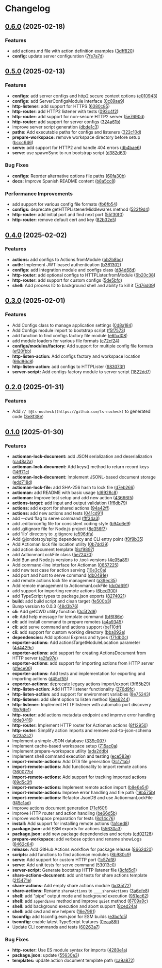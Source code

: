 # Changelog

## [0.6.0](https://github.com/JonDotsoy/actioman/compare/actioman-v0.5.0...actioman-v0.6.0) (2025-02-18)


### Features

* add actions.md file with action definition examples ([3dff820](https://github.com/JonDotsoy/actioman/commit/3dff820abf2edfedef86564cae26f6b19d3e1a66))
* **config:** update server configuration ([7fe7a7d](https://github.com/JonDotsoy/actioman/commit/7fe7a7d164d0413cdf524744ac65d60c7a6ed074))

## [0.5.0](https://github.com/JonDotsoy/actioman/compare/actioman-v0.4.0...actioman-v0.5.0) (2025-02-13)


### Features

* **configs:** add server configs and http2 secure context options ([e010943](https://github.com/JonDotsoy/actioman/commit/e010943a0ca119a33b44a5b720729756269c7618))
* **configs:** add ServerConfigsModule interface ([0c89ae9](https://github.com/JonDotsoy/actioman/commit/0c89ae9f5802e66d209119365ea35b5093d36445))
* **http-listener:** add support for HTTPS ([6380c85](https://github.com/JonDotsoy/actioman/commit/6380c8568b68881f5e2a4bf74ecea6aca36debe4))
* **http-router:** add HTTP2 listener with tests ([093c4f2](https://github.com/JonDotsoy/actioman/commit/093c4f298612e18e6edf58faf177906ded989548))
* **http-router:** add support for non-secure HTTP2 server ([5e7690d](https://github.com/JonDotsoy/actioman/commit/5e7690deb2fdfd783bfd6dc9962533de90346add))
* **http-router:** add support for server configs ([324a61b](https://github.com/JonDotsoy/actioman/commit/324a61b001ed802d2a829a7a9cfc79f36e0e1578))
* Improve server script generation ([dbde1c3](https://github.com/JonDotsoy/actioman/commit/dbde1c3d1e0d987720100316546247350c43a986))
* **paths:** Add executable paths for configs and listeners ([322c10d](https://github.com/JonDotsoy/actioman/commit/322c10d669fa704c2b701f7d00d26fe7cc7efd3c))
* **prepare-workspace:** remove workspace directory before setup ([bccc646](https://github.com/JonDotsoy/actioman/commit/bccc6463fd113307fb262b99525ac0fe5179b406))
* **serve:** add support for HTTP2 and handle 404 errors ([db4bae6](https://github.com/JonDotsoy/actioman/commit/db4bae65d157366b5ade11116b332c16a82dd97e))
* **serve:** use spawnSync to run bootstrap script ([d382d63](https://github.com/JonDotsoy/actioman/commit/d382d632dbc3f734358835f29d1605c4d461ad3c))


### Bug Fixes

* **configs:** Reorder alternative options file paths ([60fa30b](https://github.com/JonDotsoy/actioman/commit/60fa30b306615d5be9498617212f40deba0a3b5f))
* **docs:** Improve Spanish README content ([b8a5cc8](https://github.com/JonDotsoy/actioman/commit/b8a5cc8881419234feb77759f4fb04fad861fd19))


### Performance Improvements

* add support for various config file formats ([fb6fb54](https://github.com/JonDotsoy/actioman/commit/fb6fb548ce41f739b2295da82ca2f60d27d61194))
* **configs:** deprecate getHTTPListenerMiddlewares method ([523f9d4](https://github.com/JonDotsoy/actioman/commit/523f9d4f7d06e3ea172e9689cad06e75f5544eea))
* **http-router:** add initial port and find next port ([55f30f0](https://github.com/JonDotsoy/actioman/commit/55f30f0d8735b187db25bb8e741ce0738052b51c))
* **http-router:** remove default cert and key ([82b32e5](https://github.com/JonDotsoy/actioman/commit/82b32e5e0032fa2ed191250263bbd5fe8bc9ba21))

## [0.4.0](https://github.com/JonDotsoy/actioman/compare/actioman-v0.3.0...actioman-v0.4.0) (2025-02-02)


### Features

* **actions:** add configs to Actions.fromModule ([bb2b8bc](https://github.com/JonDotsoy/actioman/commit/bb2b8bc31979ea132d6e9c24e2f3210b1593607d))
* **auth:** Implement JWT-based authentication ([b361302](https://github.com/JonDotsoy/actioman/commit/b361302cebe75080e8cd6022a10cd574c3075bc3))
* **configs:** add integration module and configs class ([d84d68d](https://github.com/JonDotsoy/actioman/commit/d84d68df1692b3dbceb05e1bd19df579353aeda7))
* **http-router:** add optional configs to HTTPLister.fromModule ([6b20c38](https://github.com/JonDotsoy/actioman/commit/6b20c381cfcccc70462dbeaf4a871d09b81ff192))
* **http-router:** add support for custom configs ([5de5bfd](https://github.com/JonDotsoy/actioman/commit/5de5bfd57a3639c6e3f0a1e2e0b903921d8c2110))
* **shell:** Add process ID to background shell and ability to kill it ([7d76d09](https://github.com/JonDotsoy/actioman/commit/7d76d0930a17fa3b1bfe21e2c9feecd7e28a65b6))

## [0.3.0](https://github.com/JonDotsoy/actioman/compare/actioman-v0.2.0...actioman-v0.3.0) (2025-02-01)


### Features

* Add Configs class to manage application settings ([0d8a184](https://github.com/JonDotsoy/actioman/commit/0d8a1842ed85baafe7b9e98039b7653919ca41d3))
* Add Configs module import to bootstrap script ([f5f7573](https://github.com/JonDotsoy/actioman/commit/f5f7573591a7cb13f61f9af93bdcd5964196ccb7))
* add function to find configs factory file module ([e6fcd08](https://github.com/JonDotsoy/actioman/commit/e6fcd08337225036d40bc92f5451f63f4b218099))
* add module loaders for various file formats ([c72cf24](https://github.com/JonDotsoy/actioman/commit/c72cf243fbc66cf9f4ffa88814f39ea3f927bfe3))
* **configs/modules/factory:** Add support for multiple config file formats ([ef20fbb](https://github.com/JonDotsoy/actioman/commit/ef20fbb19bd651da16e81b1b1107d85ed869ba06))
* **http-listen-action:** Add configs factory and workspace location ([66d86c8](https://github.com/JonDotsoy/actioman/commit/66d86c87a98ce963608228b721acb01a44f9d982))
* **http-listen-action:** add configs to HTTPLister ([983073f](https://github.com/JonDotsoy/actioman/commit/983073fd1570b8ce0005e2b95840aa06d5b61a2e))
* **server-script:** Add configs factory module to server script ([1822dd7](https://github.com/JonDotsoy/actioman/commit/1822dd7eb8ff0b89a174e810d640bb37e4813902))

## [0.2.0](https://github.com/JonDotsoy/actioman/compare/actioman-v0.1.0...actioman-v0.2.0) (2025-01-31)


### Features

* Add `// [@ts-nocheck](https://github.com/ts-nocheck)` to generated code ([3e8f38e](https://github.com/JonDotsoy/actioman/commit/3e8f38e2fd72d00b290c402699793b4a6b2bd866))

## [0.1.0](https://github.com/JonDotsoy/actioman/compare/actioman-v0.0.8...actioman-v0.1.0) (2025-01-30)


### Features

* **actioman-lock-document:** add JSON serialization and deserialization ([ca48a2a](https://github.com/JonDotsoy/actioman/commit/ca48a2ab01414b6c6660ea0678a28046bf398bfd))
* **actioman-lock-document:** Add keys() method to return record keys ([14ff71c](https://github.com/JonDotsoy/actioman/commit/14ff71cbfb1a0201be06d6e706d9275f6a295c88))
* **actioman-lock-document:** Implement JSONL-based document storage ([edd718d](https://github.com/JonDotsoy/actioman/commit/edd718d6a6095da7329a47fa9828de497ecb88e9))
* **actioman-lock-file:** add SHA-256 hash to lock file ([d7eb266](https://github.com/JonDotsoy/actioman/commit/d7eb2664282a3861eecdddf100b6e0e807961d86))
* **actioman:** add README with basic usage ([d6928c8](https://github.com/JonDotsoy/actioman/commit/d6928c84bff2281f1f08b55ffae0a8d71a083f06))
* **actioman:** Improve test setup and add new action ([43666f5](https://github.com/JonDotsoy/actioman/commit/43666f50890d14ce84afd0dc7677d759e8d67bbe))
* **actions-target:** add input and output validation ([1f6db79](https://github.com/JonDotsoy/actioman/commit/1f6db796ee49772b2164f093327cfcd7924f1150))
* **actions:** add export for shared actions ([94a42ff](https://github.com/JonDotsoy/actioman/commit/94a42ff32e737c0fc03075f6b55a07986ff157b4))
* **actions:** add new actions and tests ([041cd91](https://github.com/JonDotsoy/actioman/commit/041cd91e5cacb862261be5665afa1a650dfe9ac4))
* add --cwd flag to serve command ([fff34a3](https://github.com/JonDotsoy/actioman/commit/fff34a39848b899a726f6bda380bb86821a582dd))
* add .editorconfig file for consistent coding style ([b94c6e9](https://github.com/JonDotsoy/actioman/commit/b94c6e965966ac3e75917122d616e7cbd529e291))
* add .gitignore file for Node.js project ([8e356f7](https://github.com/JonDotsoy/actioman/commit/8e356f7da44a6a5d9d669b560bd257798c219708))
* add 'lib' directory to .gitignore ([e596dfa](https://github.com/JonDotsoy/actioman/commit/e596dfafcbf174c00c03445026d7c35eddb30c59))
* Add @jondotsoy/splitg dependency and CLI entry point ([f0f9b35](https://github.com/JonDotsoy/actioman/commit/f0f9b358d4338f4ead684cad6f0df8490d3cdff5))
* Add Actioman lock file location utility ([0b7dd39](https://github.com/JonDotsoy/actioman/commit/0b7dd39705e3136d229369a3f2a94b5c237340d2))
* add action document template ([8cf9897](https://github.com/JonDotsoy/actioman/commit/8cf9897885be652e5b071d3ec090f04c122cffcb))
* add ActionmanLockFile class ([5e72470](https://github.com/JonDotsoy/actioman/commit/5e724704246059da0b4e23e8377fc41c17a7a1f2))
* Add Bun and Node.js versions to .tool-versions ([4e05a89](https://github.com/JonDotsoy/actioman/commit/4e05a897ab49f6f9e73022c4e9d132df62dfad6c))
* Add command-line interface for Actioman ([0657225](https://github.com/JonDotsoy/actioman/commit/0657225d6be84bd529f6367ebdfafd80cc0397df))
* add new test case for action serving ([10e3c0a](https://github.com/JonDotsoy/actioman/commit/10e3c0a9317d6ce5db3aee462523fcd0116f9dc3))
* add port and host to serve command ([db0491e](https://github.com/JonDotsoy/actioman/commit/db0491e060f72b8572f8b92cb99c2d15239ba4b5))
* add remote actions lock file management ([a39ec35](https://github.com/JonDotsoy/actioman/commit/a39ec35328ede48bb9d694beb6d2a3a0f6538a60))
* Add remote management to ActionmanLockFile ([dc0d691](https://github.com/JonDotsoy/actioman/commit/dc0d6915600e61c44a4235a8f806a55640e0bd40))
* add support for importing remote actions ([6bcd300](https://github.com/JonDotsoy/actioman/commit/6bcd300bc2ad51a8a4b598886a1ad2f3310bcd81))
* add TypeScript types to package.json exports ([8274021](https://github.com/JonDotsoy/actioman/commit/8274021e00cf039a6026ae1a1339683402d1bf92))
* **build:** add build script and clean target ([fe500b3](https://github.com/JonDotsoy/actioman/commit/fe500b392e3bc9bd43f6d4844be246979d9232c1))
* Bump version to 0.0.3 ([48d3b76](https://github.com/JonDotsoy/actioman/commit/48d3b76350b7549314260a63cb96a7b9c1d88dc1))
* **cli:** Add getCWD utility function ([0c5f2d8](https://github.com/JonDotsoy/actioman/commit/0c5f2d810a7ad5cb9b87f488e2b0807b29c3a1c5))
* **cli:** Add help message for template command ([bf6f86e](https://github.com/JonDotsoy/actioman/commit/bf6f86eec7fd5eff716826c59cd8472b95623cfa))
* **cli:** add install command to prepare remotes ([a4a9345](https://github.com/JonDotsoy/actioman/commit/a4a934594bc1c91fd48cf9edadb61489868fa9bc))
* **cli:** add serve command and actions support ([be110df](https://github.com/JonDotsoy/actioman/commit/be110dfb8ce95386ceca279601e87746be874eba))
* **cli:** add support for custom working directory ([bba092e](https://github.com/JonDotsoy/actioman/commit/bba092eccf6e6178d1f900a6ca911aefeed3ac61))
* **dependencies:** Add optional Express and types ([f71db0c](https://github.com/JonDotsoy/actioman/commit/f71db0c0b4d6adfddb9836d1176697ac87b30349))
* **exporter-actions:** Add actionsTargetModuleLocation parameter ([4d4429c](https://github.com/JonDotsoy/actioman/commit/4d4429c737900bbd99a42236d164fab6d14490d2))
* **exporter-actions:** add support for creating ActionsDocument from HTTP server ([a2fa97e](https://github.com/JonDotsoy/actioman/commit/a2fa97ec5cdb8ecab2cc893433ca95ec7bcfb803))
* **exporter-actions:** add support for importing actions from HTTP server ([dfece00](https://github.com/JonDotsoy/actioman/commit/dfece00293409cf7077ab4a80245f96a6d438483))
* **exporter-actions:** Add tests and implementation for exporting and importing actions ([d45cf55](https://github.com/JonDotsoy/actioman/commit/d45cf551112e7257ed89c21c3e3387d17309dd95))
* **exporter-actions:** deprecate legacy actions import/export ([9f65b29](https://github.com/JonDotsoy/actioman/commit/9f65b2940e79b00372fce6bf615dad651da0a9dd))
* **http-listen-action:** Add HTTP listener functionality ([276d9fc](https://github.com/JonDotsoy/actioman/commit/276d9fcfda1123e687e3141fb703f30a504a0e78))
* **http-listen-action:** add support for environment variables ([8e75243](https://github.com/JonDotsoy/actioman/commit/8e75243cc0501ce06d091904fc6ae9cd3e0ba97d))
* **http-listener:** add silent option to listen method ([6ea6244](https://github.com/JonDotsoy/actioman/commit/6ea6244369ee26e1351b582d93ec57aabb0b7720))
* **http-listener:** Implement HTTP listener with automatic port discovery ([9b7dfe1](https://github.com/JonDotsoy/actioman/commit/9b7dfe1aceba892d9036ae9b23aa3887216eaf73))
* **http-router:** add actions metadata endpoint and improve error handling ([dde0416](https://github.com/JonDotsoy/actioman/commit/dde041649d3417dd2b3642c0d82ecd82b745eb0e))
* **http-router:** Implement HTTP router for Actioman actions ([8f12950](https://github.com/JonDotsoy/actioman/commit/8f12950addf4c7da222eddfc927c35116597c64b))
* **http-router:** Simplify action imports and remove zod-to-json-schema ([e23a2c2](https://github.com/JonDotsoy/actioman/commit/e23a2c2bf6c285cef3b27346826d020b3f913956))
* Implement a simple JSON database ([339c007](https://github.com/JonDotsoy/actioman/commit/339c007d14ea7c34725224fa9781e4925a3d437f))
* Implement cache-based workspace setup ([715ac0a](https://github.com/JonDotsoy/actioman/commit/715ac0a234c6fcbd33e2e574b23bc9d65c233b65))
* Implement prepare-workspace utility ([ada2ddb](https://github.com/JonDotsoy/actioman/commit/ada2ddb98b2781c0da6224834b111f5720953d74))
* Implement shell command execution and testing ([ece583e](https://github.com/JonDotsoy/actioman/commit/ece583ec8b4574622da288eb5e434ad2fc70e467))
* **import-remote-actions:** Add DTS file generation ([3c171a5](https://github.com/JonDotsoy/actioman/commit/3c171a5b00c09e37951161d22e6b4f5ef0e9407e))
* **import-remote-actions:** Add functionality to import remote actions ([360077b](https://github.com/JonDotsoy/actioman/commit/360077ba1f105cb4cf98e7fda7b50d59c7ee07d1))
* **import-remote-actions:** Add support for tracking imported actions ([69d5c3f](https://github.com/JonDotsoy/actioman/commit/69d5c3f4eb3bce7a615526caf5e3ffba10124b68))
* **import-remote-actions:** Implement remote action import ([b8e6e54](https://github.com/JonDotsoy/actioman/commit/b8e6e5413fd53677cc487b7918d054b5cc12da6b))
* **import-remote-actions:** Improve error handling and file path ([19b575b](https://github.com/JonDotsoy/actioman/commit/19b575b53f3747bb1249808ae969205bdd007a3c))
* **import-remote-actions:** Refactor JsonDB and use ActionmanLockFile ([f45c1ad](https://github.com/JonDotsoy/actioman/commit/f45c1ad46f199541b593bce3b7f89923d64e2f64))
* Improve actions document generation ([71ef60f](https://github.com/JonDotsoy/actioman/commit/71ef60fffe20f772db24e1779637bd04a28faa21))
* Improve HTTP router and action handling ([be66d5b](https://github.com/JonDotsoy/actioman/commit/be66d5b1a404d7cccba1ad736a58421a8389f256))
* improve workspace preparation for tests ([8d14c76](https://github.com/JonDotsoy/actioman/commit/8d14c76989ff1b12101d84b2b5ac3e3d1be6381d))
* **install:** Add support for installing remote actions ([1a1ced8](https://github.com/JonDotsoy/actioman/commit/1a1ced866995e609dba48d7d05390e1250b43c02))
* **package.json:** add ESM exports for actions ([55630a3](https://github.com/JonDotsoy/actioman/commit/55630a3f72a1e0455462f56263f263817c871eca))
* **package.json:** add new package dependencies and scripts ([cd02128](https://github.com/JonDotsoy/actioman/commit/cd021281ac330120e1ae2fc7f1503ea73d95dddd))
* **prepare-workspace:** add verbose option and rename showLogs ([8462c84](https://github.com/JonDotsoy/actioman/commit/8462c84305c624924caa94df642a06bc306e4b8b))
* **release:** Add GitHub Actions workflow for package release ([8662d20](https://github.com/JonDotsoy/actioman/commit/8662d2014bafa84fb515bcff4a3ccb5264c9216f))
* **scripts:** add functions to find actioman modules ([8b980c9](https://github.com/JonDotsoy/actioman/commit/8b980c943f0f2e7285824bda79e2e83e5cb9c33c))
* **serve:** Add support for custom HTTP port ([1c57df8](https://github.com/JonDotsoy/actioman/commit/1c57df8c95bebfb16f89ee967f2ba598c8e5c506))
* **serve:** Add unit tests for serve command ([53013c0](https://github.com/JonDotsoy/actioman/commit/53013c0d2530360a7fc75de886af2bf8fa4a67be))
* **server-script:** Generate bootstrap HTTP listener file ([8cfd5d1](https://github.com/JonDotsoy/actioman/commit/8cfd5d1e9d4a51cfef132f795bd412447d87bb5b))
* **share-actions-document:** add unit tests for share actions template ([215471e](https://github.com/JonDotsoy/actioman/commit/215471e0ac3aa3a4ac28c9a4efd0a849907a903f))
* **share-actions:** Add empty share actions module ([bd35f72](https://github.com/JonDotsoy/actioman/commit/bd35f72c666642f290cfcf5082669fe0c1b810cb))
* **share-actions:** Rename `shareActions` to `____shareActions` ([3a6cfe8](https://github.com/JonDotsoy/actioman/commit/3a6cfe88d20f4ccfa876b11adce5c69c3987352e))
* **shell:** add "pipe" output mode and background execution ([951ec62](https://github.com/JonDotsoy/actioman/commit/951ec6215fd80a3845cddaea480339da328c3fd7))
* **shell:** add `appendEnvs` method and improve `quiet` method ([6709a9c](https://github.com/JonDotsoy/actioman/commit/6709a9cf3c9a2501d41ced5ec04294b628c8cb0f))
* **shell:** add background execution and abort support ([8ced24a](https://github.com/JonDotsoy/actioman/commit/8ced24aee281cc7013c86da7b15b3747256fcd37))
* **shell:** add cwd and env helpers ([16e7991](https://github.com/JonDotsoy/actioman/commit/16e799184728da90c72c5e7ef4c1d5df94caa591))
* **tsconfig:** add tsconfig.esm.json for ESM builds ([e3bcfc5](https://github.com/JonDotsoy/actioman/commit/e3bcfc5f26089644c1b2ae838b7a22e2033d3740))
* **tsconfig:** enable latest TypeScript features ([0eaa88f](https://github.com/JonDotsoy/actioman/commit/0eaa88f675dbd2e385d78cc8d436bd4efb90213b))
* Update CLI commands and tests ([60263a7](https://github.com/JonDotsoy/actioman/commit/60263a7a6405510738f5049c7ae43c9a1b8a715e))


### Bug Fixes

* **http-router:** Use ES module syntax for imports ([4280e1a](https://github.com/JonDotsoy/actioman/commit/4280e1af448f1e011d482f00c822516fb49c54cc))
* **package.json:** update ([55630a3](https://github.com/JonDotsoy/actioman/commit/55630a3f72a1e0455462f56263f263817c871eca))
* **templates:** update action document template path ([ca9a872](https://github.com/JonDotsoy/actioman/commit/ca9a87294de593fb554669a4eaa1e31295e8d8f2))
